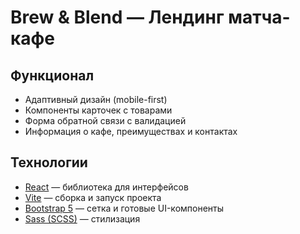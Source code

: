 # Brew & Blend — Лендинг матча-кафе

## Функционал

- Адаптивный дизайн (mobile-first)
- Компоненты карточек с товарами
- Форма обратной связи с валидацией
- Информация о кафе, преимуществах и контактах

## Технологии

- [React](https://react.dev/) — библиотека для интерфейсов
- [Vite](https://vitejs.dev/) — сборка и запуск проекта
- [Bootstrap 5](https://getbootstrap.com/) — сетка и готовые UI-компоненты
- [Sass (SCSS)](https://sass-lang.com/) — стилизация
